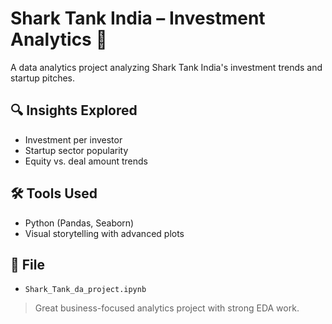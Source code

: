 # Shark Tank India – Investment Analytics 🦈

A data analytics project analyzing Shark Tank India's investment trends and startup pitches.

## 🔍 Insights Explored
- Investment per investor
- Startup sector popularity
- Equity vs. deal amount trends

## 🛠️ Tools Used
- Python (Pandas, Seaborn)
- Visual storytelling with advanced plots

## 📁 File
- `Shark_Tank_da_project.ipynb`

> Great business-focused analytics project with strong EDA work.
